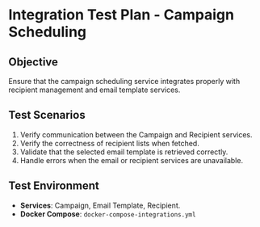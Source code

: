 # Integration Test Plan - Campaign Scheduling

## **Objective**
Ensure that the campaign scheduling service integrates properly with recipient management and email template services.

## **Test Scenarios**
1. Verify communication between the Campaign and Recipient services.
2. Verify the correctness of recipient lists when fetched.
3. Validate that the selected email template is retrieved correctly.
4. Handle errors when the email or recipient services are unavailable.

## **Test Environment**
- **Services**: Campaign, Email Template, Recipient.
- **Docker Compose**: `docker-compose-integrations.yml`
